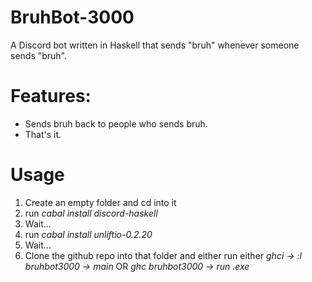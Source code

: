 # BruhBot-3000
A Discord bot written in Haskell that sends "bruh" whenever someone sends "bruh".

# Features:
- Sends bruh back to people who sends bruh.
- That's it.

# Usage
1. Create an empty folder and cd into it
2. run *cabal install discord-haskell*
3. Wait...
4. run *cabal install unliftio-0.2.20*
5. Wait...
6. Clone the github repo into that folder and either run either 
*ghci -> :l bruhbot3000 -> main* 
OR
*ghc bruhbot3000 -> run .exe*
